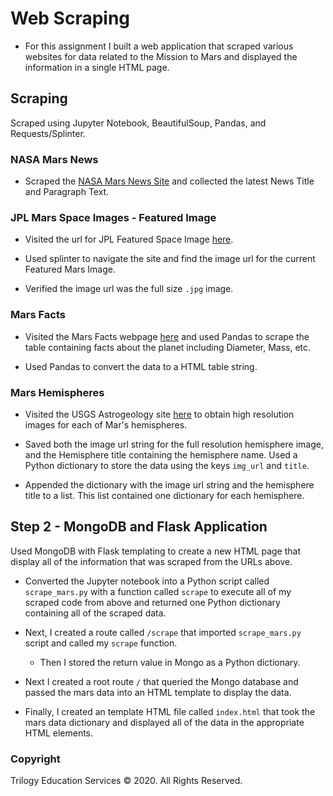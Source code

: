 # Web Scraping 

* For this assignment I built a web application that scraped various websites for data related to the Mission to Mars and displayed the information in a single HTML page. 

## Scraping

Scraped using Jupyter Notebook, BeautifulSoup, Pandas, and Requests/Splinter.

### NASA Mars News

* Scraped the [NASA Mars News Site](https://mars.nasa.gov/news/) and collected the latest News Title and Paragraph Text. 

### JPL Mars Space Images - Featured Image

* Visited the url for JPL Featured Space Image [here](https://www.jpl.nasa.gov/spaceimages/?search=&category=Mars).

* Used splinter to navigate the site and find the image url for the current Featured Mars Image.

* Verified the image url was the full size `.jpg` image.

### Mars Facts

* Visited the Mars Facts webpage [here](https://space-facts.com/mars/) and used Pandas to scrape the table containing facts about the planet including Diameter, Mass, etc.

* Used Pandas to convert the data to a HTML table string.

### Mars Hemispheres

* Visited the USGS Astrogeology site [here](https://astrogeology.usgs.gov/search/results?q=hemisphere+enhanced&k1=target&v1=Mars) to obtain high resolution images for each of Mar's hemispheres.

* Saved both the image url string for the full resolution hemisphere image, and the Hemisphere title containing the hemisphere name. Used a Python dictionary to store the data using the keys `img_url` and `title`.

* Appended the dictionary with the image url string and the hemisphere title to a list. This list contained one dictionary for each hemisphere.

## Step 2 - MongoDB and Flask Application

Used MongoDB with Flask templating to create a new HTML page that display all of the information that was scraped from the URLs above.

* Converted the Jupyter notebook into a Python script called `scrape_mars.py` with a function called `scrape` to execute all of my scraped code from above and returned one Python dictionary containing all of the scraped data.

* Next, I created a route called `/scrape` that imported  `scrape_mars.py` script and called my `scrape` function.

  * Then I stored the return value in Mongo as a Python dictionary.

* Next I created a root route `/` that queried the Mongo database and passed the mars data into an HTML template to display the data.

* Finally, I created an template HTML file called `index.html` that took the mars data dictionary and displayed all of the data in the appropriate HTML elements. 

### Copyright

Trilogy Education Services © 2020. All Rights Reserved.
